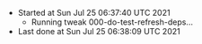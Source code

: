   - Started at Sun Jul 25 06:37:40 UTC 2021
    - Running tweak 000-do-test-refresh-deps...
  - Last done at Sun Jul 25 06:38:09 UTC 2021
